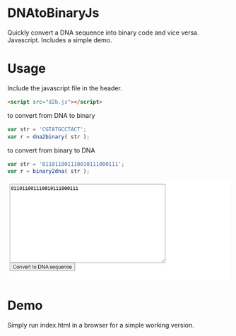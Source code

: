 # DNAtoBinaryJs
Quickly convert a DNA sequence into binary code and vice versa. Javascript. Includes a simple demo.

# Usage
Include the javascript file in the header.
```html
<script src="d2b.js"></script>
```

to convert from DNA to binary
```js
var str = 'CGTATGCCTACT';
var r = dna2binary( str );
```

to convert from binary to DNA
```js
var str = '011011001110010111000111';
var r = binary2dna( str );
```

![Screenshot](demo.jpg)

# Demo
Simply run index.html in a browser for a simple working version.
